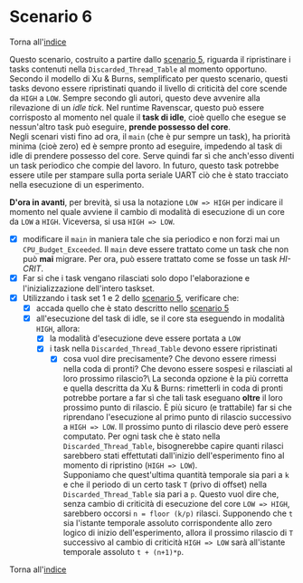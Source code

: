 # Scenario 6

Torna all'[indice](../index.md)

Questo scenario, costruito a partire dallo [scenario 5](../scenario_5/scenario_5.md), riguarda il ripristinare i tasks contenuti nella `Discarded_Thread_Table` al momento opportuno.
Secondo il modello di Xu & Burns, semplificato per questo scenario, questi tasks devono essere ripristinati quando il livello di criticità del core scende da `HIGH` a `LOW`. Sempre secondo gli autori, questo deve avvenire alla rilevazione di un *idle tick*. Nel runtime Ravenscar, questo può essere corrisposto al momento nel quale il **task di idle**, cioè quello che esegue se nessun'altro task può eseguire, **prende possesso del core**.\
Negli scenari visti fino ad ora, il `main` (che è pur sempre un task), ha priorità minima (cioè zero) ed è sempre pronto ad eseguire, impedendo al task di idle di prendere possesso del core. Serve quindi far sì che anch'esso diventi un task periodico che compie del lavoro. In futuro, questo task potrebbe essere utile per stampare sulla porta seriale UART ciò che è stato tracciato nella esecuzione di un esperimento.

**D'ora in avanti**, per brevità, si usa la notazione `LOW => HIGH` per indicare il momento nel quale avviene il cambio di modalità di esecuzione di un core da `LOW` a `HIGH`. Viceversa, si usa `HIGH => LOW`.

- [X] modificare il `main` in maniera tale che sia periodico e non forzi mai un `CPU_Budget_Exceeded`. Il `main` deve essere trattato come un task che non può **mai** migrare. Per ora, può essere trattato come se fosse un task *HI-CRIT*.
- [X] Far si che i task vengano rilasciati solo dopo l'elaborazione e l'inizializzazione dell'intero taskset.
- [X] Utilizzando i task set 1 e 2 dello [scenario 5](../scenario_5/scenario_5.md), verificare che:
  - [X] accada quello che è stato descritto nello [scenario 5](../scenario_5/scenario_5.md)
  - [X] all'esecuzione del task di idle, se il core sta eseguendo in modalità `HIGH`, allora:
    - [X] la modalità d'esecuzione deve essere portata a `LOW`
    - [X] i task nella `Discarded_Thread_Table` devono essere ripristinati
      - [X] cosa vuol dire precisamente? Che devono essere rimessi nella coda di pronti? Che devono essere sospesi e rilasciati al loro prossimo rilascio?\ La seconda opzione è la più corretta e quella descritta da Xu & Burns: rimetterli in coda di pronti potrebbe portare a far sì che tali task eseguano **oltre** il loro prossimo punto di rilascio. È più sicuro (e trattabile) far si che riprendano l'esecuzione al primo punto di rilascio successivo a `HIGH => LOW`. Il prossimo punto di rilascio deve però essere computato. Per ogni task che è stato nella `Discarded_Thread_Table`, bisognerebbe capire quanti rilasci sarebbero stati effettutati dall'inizio dell'esperimento fino al momento di ripristino (`HIGH => LOW`).\
      Supponiamo che quest'ultima quantità temporale sia pari a `k` e che il periodo di un certo task `T` (privo di offset) nella `Discarded_Thread_Table` sia pari a `p`. Questo vuol dire che, senza cambio di criticità di esecuzione del core `LOW => HIGH`, sarebbero occorsi `n = floor (k/p)` rilasci. Supponendo che `t` sia l'istante temporale assoluto corrispondente allo zero logico di inizio dell'esperimento, allora il prossimo rilascio di `T` successivo al cambio di criticità `HIGH => LOW` sarà all'istante temporale assoluto `t + (n+1)*p`.

Torna all'[indice](../index.md)